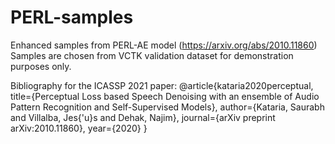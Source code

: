 # PERL-samples
Enhanced samples from PERL-AE model (https://arxiv.org/abs/2010.11860)
Samples are chosen from VCTK validation dataset for demonstration purposes only.

Bibliography for the ICASSP 2021 paper:
@article{kataria2020perceptual,
  title={Perceptual Loss based Speech Denoising with an ensemble of Audio Pattern Recognition and Self-Supervised Models},
  author={Kataria, Saurabh and Villalba, Jes{\'u}s and Dehak, Najim},
  journal={arXiv preprint arXiv:2010.11860},
  year={2020}
}
